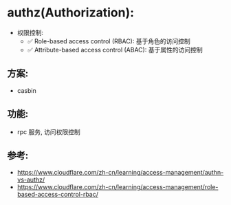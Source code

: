 # authz(Authorization):

- 权限控制:
    - ✅ Role-based access control (RBAC): 基于角色的访问控制
    - ✅ Attribute-based access control (ABAC): 基于属性的访问控制

## 方案:

- casbin

## 功能:

- rpc 服务, 访问权限控制

## 参考:

- https://www.cloudflare.com/zh-cn/learning/access-management/authn-vs-authz/
- https://www.cloudflare.com/zh-cn/learning/access-management/role-based-access-control-rbac/
